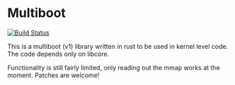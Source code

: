 # Multiboot

[![Build Status](https://travis-ci.org/gz/rust-multiboot.svg)](https://travis-ci.org/gz/rust-multiboot)

This is a multiboot (v1) library written in rust to be used in kernel level code. The code depends only on libcore. 

Functionality is still fairly limited, only reading out the mmap works at the moment.
Patches are welcome!
